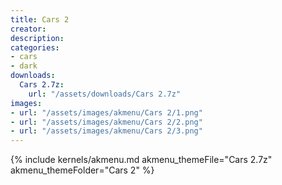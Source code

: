 ```yaml
---
title: Cars 2
creator:
description: 
categories:
- cars
- dark
downloads:
  Cars 2.7z:
    url: "/assets/downloads/Cars 2.7z"
images:
- url: "/assets/images/akmenu/Cars 2/1.png"
- url: "/assets/images/akmenu/Cars 2/2.png"
- url: "/assets/images/akmenu/Cars 2/3.png"
---
```


{% include kernels/akmenu.md akmenu_themeFile="Cars 2.7z" akmenu_themeFolder="Cars 2" %}
